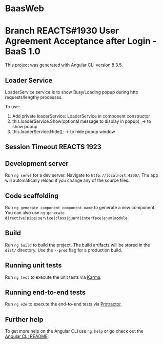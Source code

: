 # BaasWeb

# Branch REACTS#1930 User Agreement Acceptance after Login - BaaS 1.0

This project was generated with [Angular CLI](https://github.com/angular/angular-cli) version 8.3.5.

## Loader Service

LoaderService service is to show Busy/Loading popup during http requests/lengthy processes.

To use:

1. Add private loaderService: LoaderService in component constructor
2. this.loaderService.Show(optional message to display in popup); -> to show popup
3. this.loaderService.Hide(); -> to hide popup window

## Session Timeout REACTS 1923

## Development server

Run `ng serve` for a dev server. Navigate to `http://localhost:4200/`. The app will automatically reload if you change any of the source files.

## Code scaffolding

Run `ng generate component component-name` to generate a new component. You can also use `ng generate directive|pipe|service|class|guard|interface|enum|module`.

## Build

Run `ng build` to build the project. The build artifacts will be stored in the `dist/` directory. Use the `--prod` flag for a production build.

## Running unit tests

Run `ng test` to execute the unit tests via [Karma](https://karma-runner.github.io).

## Running end-to-end tests

Run `ng e2e` to execute the end-to-end tests via [Protractor](http://www.protractortest.org/).

## Further help

To get more help on the Angular CLI use `ng help` or go check out the [Angular CLI README](https://github.com/angular/angular-cli/blob/master/README.md).
